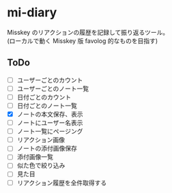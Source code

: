 # mi-diary

Misskey のリアクションの履歴を記録して振り返るツール。  
(ローカルで動く Misskey 版 favolog 的なものを目指す)

## ToDo

- [ ] ユーザーごとのカウント
- [ ] ユーザーごとのノート一覧
- [ ] 日付ごとのカウント
- [ ] 日付ごとのノート一覧
- [x] ノートの本文保存、表示
- [ ] ノートにユーザー名表示
- [ ] ノート一覧にページング
- [ ] リアクション画像
- [ ] ノートの添付画像保存
- [ ] 添付画像一覧
- [ ] 似た色で絞り込み
- [ ] 見た目
- [ ] リアクション履歴を全件取得する